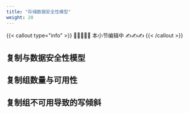 ```yaml
---
title: "存储数据安全性模型"
weight: 20
---
```


{{< callout type="info" >}}
✋🏻😭✋🏻 本小节编辑中 ✍️✍️✍️
{{< /callout >}}

## 复制与数据安全性模型

## 复制组数量与可用性

## 复制组不可用导致的写倾斜
